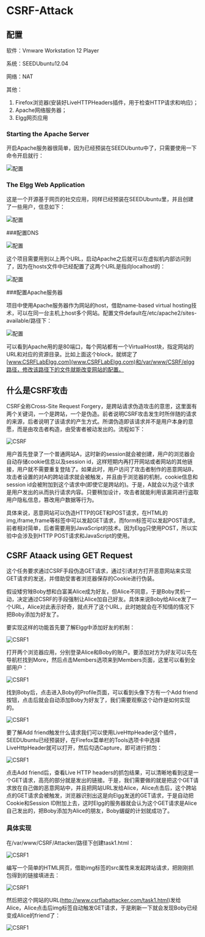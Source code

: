 # CSRF-Attack

## 配置

软件：Vmware Workstation 12 Player

系统：SEEDUbuntu12.04

网络：NAT

其他：

1. Firefox浏览器(安装好LiveHTTPHeaders插件，用于检查HTTP请求和响应)；
2. Apache网络服务器；
3. Elgg网页应用

### Starting the Apache Server

开启Apache服务器很简单，因为已经预装在SEEDUbuntu中了，只需要使用一下命令开启就行：

![配置](https://raw.githubusercontent.com/familyld/CSRF-Attack/master/graph/image2.png)

### The Elgg Web Application

这是一个开源基于网页的社交应用，同样已经预装在SEEDUbuntu里，并且创建了一些用户，信息如下：

![配置](https://raw.githubusercontent.com/familyld/CSRF-Attack/master/graph/image3.png)

###配置DNS

![配置](https://raw.githubusercontent.com/familyld/CSRF-Attack/master/graph/image4.png)

这个项目需要用到以上两个URL，启动Apache之后就可以在虚拟机内部访问到了，因为在hosts文件中已经配置了这两个URL是指向localhost的：

![配置](https://raw.githubusercontent.com/familyld/CSRF-Attack/master/graph/image5.png)

###配置Apache服务器

项目中使用Apache服务器作为网站的host，借助name-based virtual hosting技术，可以在同一台主机上host多个网站。配置文件default在/etc/apache2/sites-available/路径下：

![配置](https://raw.githubusercontent.com/familyld/CSRF-Attack/master/graph/image6.png)

可以看到Apache用的是80端口，每个网站都有一个VirtualHost块，指定网站的URL和对应的资源目录。比如上面这个block，就绑定了[www.CSRFLabElgg.com](www.CSRFLabElgg.com)和/var/www/CSRF/elgg路径，修改该路径下的文件就能改变网站的配置。

## 什么是CSRF攻击

CSRF全称Cross-Site Request Forgery，是跨站请求伪造攻击的意思，这里面有两个关键词，一个是跨站，一个是伪造。前者说明CSRF攻击发生时所伴随的请求的来源，后者说明了该请求的产生方式。所谓伪造即该请求并不是用户本身的意愿，而是由攻击者构造，由受害者被动发出的。流程如下：

![CSRF](https://raw.githubusercontent.com/familyld/CSRF-Attack/master/graph/image7.png)

用户首先登录了一个普通网站A，这时新的session就会被创建，用户的浏览器会自动存储cookie信息以及session id，这样短期内再打开网站或者网站的其他链接，用户就不需要重复登陆了。如果此时，用户访问了攻击者制作的恶意网站B，攻击者设置的对A的跨站请求就会被触发，并且由于浏览器的机制，cookie信息和session id会被附加到这个请求中(即使它是跨站的)。于是，A就会以为这个请求是用户发出的从而执行请求内容。只要稍加设计，攻击者就能利用该漏洞进行盗取用户隐私信息，篡改用户数据等行为。

具体来说，恶意网站可以伪造HTTP的GET和POST请求，在HTML的img,iframe,frame等标签中可以发起GET请求，而form标签可以发起POST请求。前者相对简单，后者需要用到JavaScript的技术。因为Elgg只使用POST，所以实验中会涉及到HTTP POST请求和JavaScript的使用。

## CSRF Ataack using GET Request

这个任务要求通过CSRF手段伪造GET请求，通过引诱对方打开恶意网站来实现GET请求的发送，并借助受害者浏览器保存的Cookie进行伪装。

假设矮穷矬Boby想和白富美Alice成为好友，但Alice不同意，于是Boby灵机一动，决定通过CSRF的手段强制让Alice加自己好友。具体来说Boby给Alice发了一个URL，Alice对此表示好奇，就点开了这个URL，此时她就会在不知情的情况下把Boby添加为好友了。

要实现这样的功能首先要了解Elgg中添加好友的机制：

![CSRF1](https://raw.githubusercontent.com/familyld/CSRF-Attack/master/graph/image8.png)

打开两个浏览器应用，分别登录Alice和Boby的账户。要添加对方为好友可以先在导航栏找到More，然后点击Members选项来到Members页面，这里可以看到全部用户：

![CSRF1](https://raw.githubusercontent.com/familyld/CSRF-Attack/master/graph/image9.png)

找到Boby后，点击进入Boby的Profile页面，可以看到头像下方有一个Add friend按钮，点击后就会自动添加Boby为好友了，我们需要观察这个动作是如何实现的。

![CSRF1](https://raw.githubusercontent.com/familyld/CSRF-Attack/master/graph/image10.png)

要了解Add friend触发什么请求我们可以使用LiveHttpHeader这个插件，SEEDUbuntu已经预装好，在Firefox菜单栏的Tools选项卡中选择LiveHttpHeader就可以打开，然后勾选Capture，即可进行抓包：

![CSRF1](https://raw.githubusercontent.com/familyld/CSRF-Attack/master/graph/image11.png)

点击Add friend后，查看Live HTTP headers的抓包结果，可以清晰地看到这是一个GET请求，高亮的部分就是发出的链接。于是，我们需要做的就是把这个GET请求放在自己做的恶意网站中，并且把网站URL发给Alice，Alice点击后，这个跨站点的GET请求会被触发，浏览器识别出这是向Elgg发送的GET请求，于是自动把Cookie和Session ID附加上去，这时Elgg的服务器就会认为这个GET请求是Alice自己发出的，把Boby添加为Alice的朋友，Boby龌龊的计划就成功了。

### 具体实现

在/var/www/CSRF/Attacker/路径下创建task1.html：

![CSRF1](https://raw.githubusercontent.com/familyld/CSRF-Attack/master/graph/image12.png)

编写一个简单的HTML网页，借助img标签的src属性来发起跨站请求，把刚刚抓包得到的链接填进去：

![CSRF1](https://raw.githubusercontent.com/familyld/CSRF-Attack/master/graph/image13.png)

然后把这个网站的URL(http://www.csrflabattacker.com/task1.html)发给Alice，Alice点击后img标签自动触发GET请求，于是刷新一下就会发现Boby已经变成Alice的friend了：

![CSRF1](https://raw.githubusercontent.com/familyld/CSRF-Attack/master/graph/image14.png)

